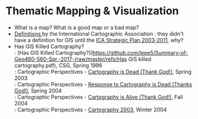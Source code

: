 # Thematic Mapping & Visualization

* What is a map? What is a good map or a bad map?
* [Definitions ](http://icaci.org/mission/)by the International Cartographic Association
  : they didn't have a definition for GIS until the [ICA Strategic Plan 2003-2011](http://icaci.org/files/documents/reference_docs/ICA_Strategic_Plan_2003-2011.pdf), why?
* Has GIS Killed Cartography?  
  : [Has GIS Killed Cartography?](https://github.com/leee5/Summary-of-Geo460-560-Spr.-2017-/raw/master/refs/Has GIS killed cartography.pdf), CSG, Spring 1996  
  : Cartographic Perspectives - [Cartography is Dead \(Thank God!\)](https://github.com/leee5/Summary-of-Geo460-560-Spr.-2017-/raw/master/refs/CartographyIsDead%28DennisWood%29.pdf), Spring 2003  
  : Cartographic Perspectives - [Response to Cartography is Dead \(Thanks God!\)](https://github.com/leee5/Summary-of-Geo460-560-Spr.-2017-/raw/master/refs/ResponseToCartoIsDead.pdf), Spring 2004  
  : Cartographic Perspectives - [Cartography is Alive \(Thank God!\)](https://github.com/leee5/Summary-of-Geo460-560-Spr.-2017-/raw/master/refs/CartoIsAlive.pdf), Fall 2004  
  : Cartographic Perspectives - [Cartography 2003](https://github.com/leee5/Summary-of-Geo460-560-Spr.-2017-/raw/master/refs/Cartography2003.pdf), Winter 2004



